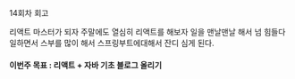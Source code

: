 14회차 회고

리액트 마스터가 되자
주말에도 열심히 리액트를 해보자
일을 맨날맨날 해서 넘 힘들다
일하면서 스부를 많이 해서 스프링부트에대해서 잔디 심게 된다. 


 #### 이번주 목표 : 리액트 + 자바 기초 블로그 올리기
